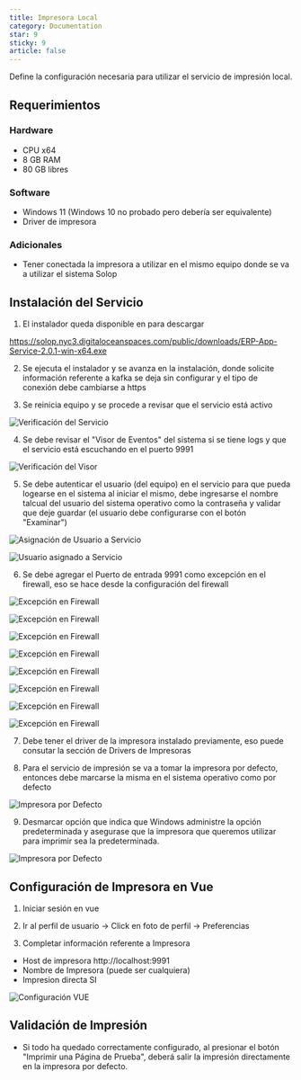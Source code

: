 ```yaml
---
title: Impresora Local
category: Documentation
star: 9
sticky: 9
article: false
---
```


Define la configuración necesaria para utilizar el servicio de impresión local.

## Requerimientos

### Hardware

* CPU x64
* 8 GB RAM
* 80 GB libres

### Software

* Windows 11 (Windows 10 no probado pero debería ser equivalente)
* Driver de impresora

### Adicionales

* Tener conectada la impresora a utilizar en el mismo equipo donde se va a utilizar el sistema Solop

## Instalación del Servicio

1. El instalador queda disponible en para descargar

https://solop.nyc3.digitaloceanspaces.com/public/downloads/ERP-App-Service-2.0.1-win-x64.exe

2. Se ejecuta el instalador y se avanza en la instalación, donde solicite información referente a kafka se deja sin configurar y el tipo de conexión debe cambiarse a https

3. Se reinicia equipo y se procede a revisar que el servicio está activo

![Verificación del Servicio](/assets/img/docs/devices/printers/local-printer-1.png)

4. Se debe revisar el "Visor de Eventos" del sistema si se tiene logs y que el servicio está escuchando en el puerto 9991

![Verificación del Visor](/assets/img/docs/devices/printers/local-printer-2.png)

5. Se debe autenticar el usuario (del equipo) en el servicio para que pueda logearse en el sistema al iniciar el mismo, debe ingresarse el nombre talcual del usuario del sistema operativo como la contraseña y validar que deje guardar (el usuario debe configurarse con el botón "Examinar")

![Asignación de Usuario a Servicio](/assets/img/docs/devices/printers/local-printer-3.png)

![Usuario asignado a Servicio](/assets/img/docs/devices/printers/local-printer-4.png)

6. Se debe agregar el Puerto de entrada 9991 como excepción en el firewall, eso se hace desde la configuración del firewall

![Excepción en Firewall](/assets/img/docs/devices/printers/local-printer-5.png)

![Excepción en Firewall](/assets/img/docs/devices/printers/local-printer-6.png)

![Excepción en Firewall](/assets/img/docs/devices/printers/local-printer-7.png)

![Excepción en Firewall](/assets/img/docs/devices/printers/local-printer-8.png)

![Excepción en Firewall](/assets/img/docs/devices/printers/local-printer-9.png)

![Excepción en Firewall](/assets/img/docs/devices/printers/local-printer-10.png)

![Excepción en Firewall](/assets/img/docs/devices/printers/local-printer-11.png)

![Excepción en Firewall](/assets/img/docs/devices/printers/local-printer-12.png)

7. Debe tener el driver de la impresora instalado previamente, eso puede consutar la sección de Drivers de Impresoras

8. Para el servicio de impresión se va a tomar la impresora por defecto, entonces debe marcarse la misma en el sistema operativo como por defecto

![Impresora por Defecto](/assets/img/docs/devices/printers/local-printer-13.png)

9. Desmarcar opción que indica que Windows administre la opción predeterminada y asegurase que la impresora que queremos utilizar para imprimir sea la predeterminada.

![Impresora por Defecto](/assets/img/docs/devices/printers/local-printer-14.png)

## Configuración de Impresora en Vue

1. Iniciar sesión en vue

2. Ir al perfil de usuario -> Click en foto de perfil -> Preferencias

3. Completar información referente a Impresora

- Host de impresora http://localhost:9991
- Nombre de Impresora (puede ser cualquiera)
- Impresion directa SI

![Configuración VUE](/assets/img/docs/devices/printers/local-printer-16.png)

## Validación de Impresión

- Si todo ha quedado correctamente configurado, al presionar el botón "Imprimir una Página de Prueba", deberá salir la impresión directamente en la impresora por defecto.
